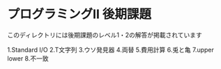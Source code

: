 # プログラミングⅡ 後期課題

このディレクトリには後期課題のレベル1・2の解答が掲載されています

1.Standard I/O
2.T文字列
3.ウソ発見器
4.両替
5.費用計算
6.兎と亀
7.upper lower
8.不一致
